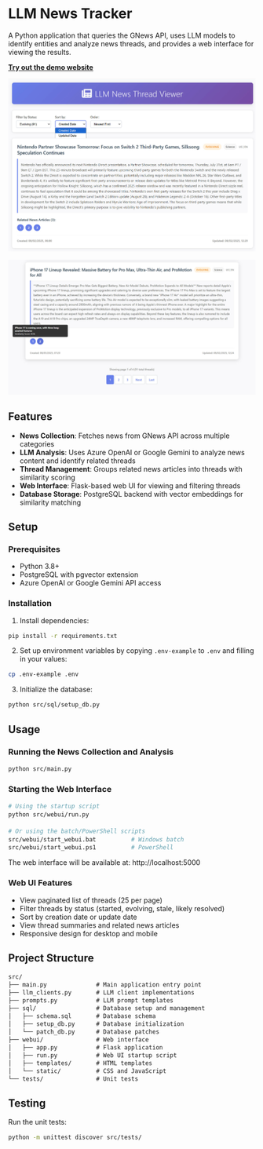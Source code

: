 # LLM News Tracker

A Python application that queries the GNews API, uses LLM models to identify entities and analyze news threads, and provides a web interface for viewing the results.

**[Try out the demo website](http://demo.qiuyinglu.com)**

![demo website screenshot 1](./assets/demo-1.jpg)

![demo website screenshot 2](./assets/demo-2.jpg)

## Features

- **News Collection**: Fetches news from GNews API across multiple categories
- **LLM Analysis**: Uses Azure OpenAI or Google Gemini to analyze news content and identify related threads
- **Thread Management**: Groups related news articles into threads with similarity scoring
- **Web Interface**: Flask-based web UI for viewing and filtering threads
- **Database Storage**: PostgreSQL backend with vector embeddings for similarity matching

## Setup

### Prerequisites
- Python 3.8+
- PostgreSQL with pgvector extension
- Azure OpenAI or Google Gemini API access

### Installation

1. Install dependencies:
```bash
pip install -r requirements.txt
```

2. Set up environment variables by copying `.env-example` to `.env` and filling in your values:
```bash
cp .env-example .env
```

3. Initialize the database:
```bash
python src/sql/setup_db.py
```

## Usage

### Running the News Collection and Analysis
```bash
python src/main.py
```

### Starting the Web Interface
```bash
# Using the startup script
python src/webui/run.py

# Or using the batch/PowerShell scripts
src/webui/start_webui.bat          # Windows batch
src/webui/start_webui.ps1          # PowerShell
```

The web interface will be available at: http://localhost:5000

### Web UI Features
- View paginated list of threads (25 per page)
- Filter threads by status (started, evolving, stale, likely resolved)
- Sort by creation date or update date
- View thread summaries and related news articles
- Responsive design for desktop and mobile

## Project Structure
```
src/
├── main.py              # Main application entry point
├── llm_clients.py       # LLM client implementations
├── prompts.py           # LLM prompt templates
├── sql/                 # Database setup and management
│   ├── schema.sql       # Database schema
│   ├── setup_db.py      # Database initialization
│   └── patch_db.py      # Database patches
├── webui/               # Web interface
│   ├── app.py           # Flask application
│   ├── run.py           # Web UI startup script
│   ├── templates/       # HTML templates
│   └── static/          # CSS and JavaScript
└── tests/               # Unit tests
```

## Testing

Run the unit tests:
```bash
python -m unittest discover src/tests/
```
